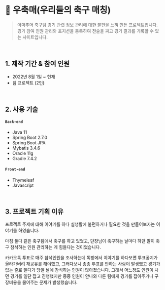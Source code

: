 # :pushpin: 우축매(우리들의 축구 매칭)
>아마추어 축구팀 경기 관련 정보 관리에 대한 불편을 느껴 만든 프로젝트입니다.  
>경기 참여 인원 관리와 포지션을 등록하여 전술을 짜고 경기 결과를 기록할 수 있는 사이트입니다.

</br>

## 1. 제작 기간 & 참여 인원
- 2022년 8월 1일 ~ 현재
- 팀 프로젝트 (2인)

</br> 

## 2. 사용 기술
#### `Back-end`
  - Java 11
  - Spring Boot 2.7.0
  - Spring Boot JPA
  - Mybatis 3.4.6
  - Oracle 11g
  - Gradle 7.4.2
#### `Front-end`
  - Thymeleaf
  - Javascript
  
</br>
  
## 3. 프로젝트 기획 이유
프로젝트 주제에 대해 이야기를 하다 실생활에 불편하거나 필요한 것을 만들어보자는 이야기를 하였습니다.  

마침 둘다 같은 축구팀에서 축구를 하고 있었고, 단장님이 축구하는 날마다 하던 말이 축구 참석하는 인원 관리하는 게 힘들다는 것이었습니다.  

카카오톡 투표로 매주 참석인원을 조사하는데 톡방에서 이야기를 하다보면 투표공지가 올라가버려 재공유를 해야했고, 
그러다보니 종종 투표를 안하는 사람이 발생했고 경기가 없는 줄로 알다가 당일 날에 참석하는 인원이 많아졌습니다.
그래서 어느정도 인원이 차면 경기를 일단 잡고 진행했지만 종종 인원이 안나와 다른 팀에게 경기를 잡아주거나 구장비용을 물어주는 문제가 발생했습니다.  

